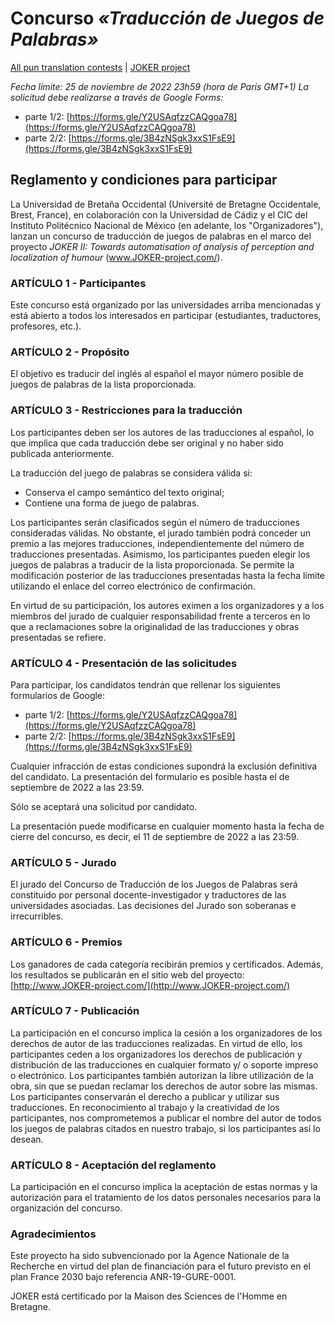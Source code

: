 # Concurso *«Traducción de Juegos de Palabras»*

[All pun translation contests](../index) | [JOKER project](../../clef-2022/index)
<br>

*Fecha límite: 25 de noviembre de 2022 23h59 (hora de París GMT+1)*
*La solicitud debe realizarse a través de Google Forms:*
* parte 1/2: [https://forms.gle/Y2USAqfzzCAQgoa78](https://forms.gle/Y2USAqfzzCAQgoa78)    
* parte 2/2: [https://forms.gle/3B4zNSgk3xxS1FsE9](https://forms.gle/3B4zNSgk3xxS1FsE9)    

## Reglamento y condiciones para participar

La Universidad de Bretaña Occidental (Université de Bretagne Occidentale, Brest, France), en colaboración con la Universidad de Cádiz y el CIC del Instituto Politécnico Nacional de México (en adelante, los "Organizadores"), lanzan un concurso de traducción de juegos de palabras en el marco del proyecto *JOKER II: Towards automatisation of analysis of perception and localization of humour* (www.JOKER-project.com/).

### ARTÍCULO  1 - Participantes

Este concurso está organizado por las universidades arriba mencionadas y está abierto a todos los interesados en participar (estudiantes, traductores, profesores, etc.).

### ARTÍCULO 2 - Propósito

El objetivo es traducir del inglés al español el mayor número posible de juegos de palabras de la lista proporcionada.

### ARTÍCULO 3 - Restricciones para la traducción 

Los participantes deben ser los autores de las traducciones al español, lo que implica que cada traducción debe ser original y no haber sido publicada anteriormente. 

La traducción del juego de palabras se considera válida si:
* Conserva el campo semántico del texto original;
* Contiene una forma de juego de palabras.

Los participantes serán clasificados según el número de traducciones consideradas válidas. No obstante, el jurado también podrá conceder un premio a las mejores traducciones, independientemente del número de traducciones presentadas. Asimismo, los participantes pueden elegir los juegos de palabras a traducir de la lista proporcionada. Se permite la modificación posterior de las traducciones presentadas hasta la fecha límite utilizando el enlace del correo electrónico de confirmación.

En virtud de su participación, los autores eximen a los organizadores y a los miembros del jurado de cualquier responsabilidad frente a terceros en lo que a reclamaciones sobre la originalidad de las traducciones y obras presentadas se refiere. 

### ARTÍCULO 4 - Presentación de las solicitudes

Para participar, los candidatos tendrán que rellenar los siguientes formularios de Google:
* parte 1/2: [https://forms.gle/Y2USAqfzzCAQgoa78](https://forms.gle/Y2USAqfzzCAQgoa78)    
* parte 2/2: [https://forms.gle/3B4zNSgk3xxS1FsE9](https://forms.gle/3B4zNSgk3xxS1FsE9)    

Cualquier infracción de estas condiciones supondrá la exclusión definitiva del candidato. La presentación del formulario es posible hasta el  de septiembre de 2022 a las 23:59.

Sólo se aceptará una solicitud por candidato.

La presentación puede modificarse en cualquier momento hasta la fecha de cierre del concurso, es decir, el 11 de septiembre de 2022 a las 23:59.

### ARTÍCULO 5 - Jurado 

El jurado del Concurso de Traducción de los Juegos de Palabras será constituido por personal docente-investigador y traductores de las universidades asociadas. Las decisiones del Jurado son soberanas e irrecurribles.

### ARTÍCULO 6 - Premios

Los ganadores de cada categoría recibirán premios y certificados. Además, los resultados se publicarán en el sitio web del proyecto: [http://www.JOKER-project.com/](http://www.JOKER-project.com/)

### ARTÍCULO 7 - Publicación

La participación en el concurso implica la cesión a los organizadores de los derechos de autor de las traducciones realizadas. En virtud de ello, los participantes ceden a los organizadores los derechos de publicación y distribución de las traducciones en cualquier formato y/ o soporte impreso o electrónico. Los participantes también autorizan la libre utilización de la obra, sin que se puedan reclamar los derechos de autor sobre las mismas. Los participantes conservarán el derecho a publicar y utilizar sus traducciones. En reconocimiento al trabajo y la creatividad de los participantes, nos comprometemos a publicar el nombre del autor de todos los juegos de palabras citados en nuestro trabajo, si los participantes así lo desean.

### ARTÍCULO 8 - Aceptación del reglamento

La participación en el concurso implica la aceptación de estas normas y la autorización para el tratamiento de los datos personales necesarios para la organización del concurso.

### Agradecimientos

Este proyecto ha sido subvencionado por la Agence Nationale de la Recherche en virtud del plan de financiación para el futuro previsto en el plan France 2030 bajo referencia  ANR-19-GURE-0001.

JOKER está certificado por la Maison des Sciences de l'Homme en Bretagne.
